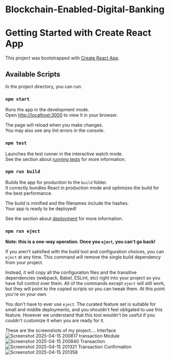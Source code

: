 # Blockchain-Enabled-Digital-Banking
# Getting Started with Create React App

This project was bootstrapped with [Create React App](https://github.com/facebook/create-react-app).

## Available Scripts

In the project directory, you can run:

### `npm start`

Runs the app in the development mode.\
Open [http://localhost:3000](http://localhost:3000) to view it in your browser.

The page will reload when you make changes.\
You may also see any lint errors in the console.

### `npm test`

Launches the test runner in the interactive watch mode.\
See the section about [running tests](https://facebook.github.io/create-react-app/docs/running-tests) for more information.

### `npm run build`

Builds the app for production to the `build` folder.\
It correctly bundles React in production mode and optimizes the build for the best performance.

The build is minified and the filenames include the hashes.\
Your app is ready to be deployed!

See the section about [deployment](https://facebook.github.io/create-react-app/docs/deployment) for more information.

### `npm run eject`

**Note: this is a one-way operation. Once you `eject`, you can't go back!**

If you aren't satisfied with the build tool and configuration choices, you can `eject` at any time. This command will remove the single build dependency from your project.

Instead, it will copy all the configuration files and the transitive dependencies (webpack, Babel, ESLint, etc) right into your project so you have full control over them. All of the commands except `eject` will still work, but they will point to the copied scripts so you can tweak them. At this point you're on your own.

You don't have to ever use `eject`. The curated feature set is suitable for small and middle deployments, and you shouldn't feel obligated to use this feature. However we understand that this tool wouldn't be useful if you couldn't customize it when you are ready for it.

These are the screenshots of my project....
Interface
![Screenshot 2025-04-15 200817](https://github.com/user-attachments/assets/4077fd7f-eb3e-4cc9-9878-3a32f71c4d8b)
transaction Module
![Screenshot 2025-04-15 200840](https://github.com/user-attachments/assets/efa0c8a2-c479-4a73-b0a2-4b18a09b0ea7)
Transaction
![Screenshot 2025-04-15 201321](https://github.com/user-attachments/assets/237fc7ad-8a8f-49ca-bcc0-cc8c66527e3f)
Transaction Confirmation
![Screenshot 2025-04-15 201358](https://github.com/user-attachments/assets/eca6e9a7-1967-4dbd-b453-3b45c95e6f78)


